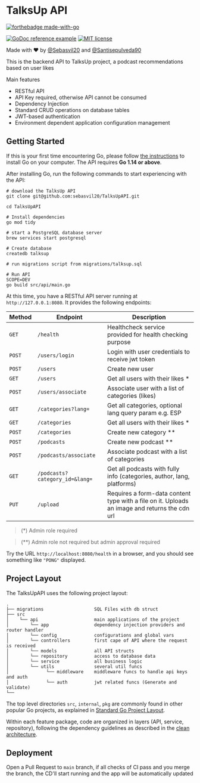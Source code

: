 # TalksUp API

[![forthebadge made-with-go](http://ForTheBadge.com/images/badges/made-with-go.svg)](https://go.dev/)

[![GoDoc reference example](https://img.shields.io/badge/godoc-reference-blue.svg)](https://godoc.org/nanomsg.org/go/mangos/v2) [![MIT license](https://img.shields.io/badge/License-MIT-blue.svg)](https://lbesson.mit-license.org/)

Made with ♥️ by [@Sebasvil20](https://www.linkedin.com/in/sebasvil20/)
and [@Santisepulveda90](https://www.linkedin.com/in/santiago-sep%C3%BAlveda-bonilla-70ab32208/)

This is the backend API to TalksUp project, a podcast recommendations based on user likes

Main features

* RESTful API
* API Key required, otherwise API cannot be consumed
* Dependency Injection
* Standard CRUD operations on database tables
* JWT-based authentication
* Environment dependent application configuration management

## Getting Started

If this is your first time encountering Go, please follow [the instructions](https://golang.org/doc/install) to install Go on your computer.
The API requires **Go 1.14 or above**.

After installing Go, run the following commands to start experiencing with the API:

```shell
# download the TalksUp API
git clone git@github.com:sebasvil20/TalksUpAPI.git

cd TalksUpAPI

# Install dependencies
go mod tidy

# start a PostgreSQL database server
brew services start postgresql

# Create database
createdb talksup

# run migrations script from migrations/talksup.sql

# Run API
SCOPE=DEV
go build src/api/main.go
```

At this time, you have a RESTful API server running at `http://127.0.0.1:8080`. It provides the following endpoints:

| Method | Endpoint | Description |
| --- | --- | --- |
| `GET` | `/health` | Healthcheck service provided for health checking purpose |
| `POST` | `/users/login` | Login with user credentials to receive jwt token |
| `POST` | `/users` | Create new user |
| `GET` | `/users` | Get all users with their likes * |
| `POST` | `/users/associate` | Associate user with a list of categories (likes) |
| `GET` | `/categories?lang=` | Get all categories, optional lang query param e.g. ESP |
| `GET` | `/categories` | Get all users with their likes * |
| `POST` | `/categories` | Create new category ** |
| `POST` | `/podcasts` | Create new podcast ** |
| `POST` | `/podcasts/associate` | Associate podcast with a list of categories |
| `GET` | `/podcasts?category_id=&lang=` | Get all podcasts with fully info (categories, author, lang, platforms) |
| `PUT` | `/upload` | Requires a form-data content type with a file on it. Uploads an image and returns the cdn url |

>(*) Admin role required

>(**) Admin role not required but admin approval required

Try the URL `http://localhost:8080/health` in a browser, and you should see something like `"PONG"` displayed.

## Project Layout

The TalksUpAPI uses the following project layout:

```
.
├── migrations                   SQL Files with db struct
├── src                 
│    └── api                     main applications of the project
│        └── app                 dependency injection providers and router handler
│        └── config              configurations and global vars
│        └── controllers         first cape of API where the request is received
│        └── models              all API structs
│        └── repository          access to database data
│        └── service             all business logic
│        └── utils               several util funcs
│              └── middleware    middleware funcs to handle api keys and auth
│              └── auth          jwt related funcs (Generate and validate)
└── 
```

The top level directories `src`, `internal`, `pkg` are commonly found in other popular Go projects, as explained in
[Standard Go Project Layout](https://github.com/golang-standards/project-layout).

Within each feature package, code are organized in layers (API, service, repository), following the dependency guidelines as described in
the [clean architecture](https://blog.cleancoder.com/uncle-bob/2012/08/13/the-clean-architecture.html).

## Deployment

Open a Pull Request to `main` branch, if all checks of CI pass and you merge the branch, the CD'll start running and the app will be
automatically updated
